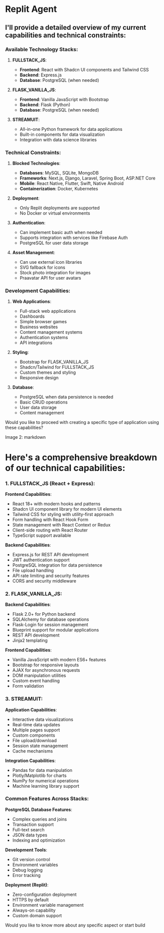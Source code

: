 # Replit Agent

## I'll provide a detailed overview of my current capabilities and technical constraints:

### Available Technology Stacks:

1. **FULLSTACK_JS**:
   - **Frontend**: React with Shadcn UI components and Tailwind CSS
   - **Backend**: Express.js
   - **Database**: PostgreSQL (when needed)

2. **FLASK_VANILLA_JS**:
   - **Frontend**: Vanilla JavaScript with Bootstrap
   - **Backend**: Flask (Python)
   - **Database**: PostgreSQL (when needed)

3. **STREAMUIT**:
   - All-in-one Python framework for data applications
   - Built-in components for data visualization
   - Integration with data science libraries

### Technical Constraints:

1. **Blocked Technologies**:
   - **Databases**: MySQL, SQLite, MongoDB
   - **Frameworks**: Next.js, Django, Laravel, Spring Boot, ASP.NET Core
   - **Mobile**: React Native, Flutter, Swift, Native Android
   - **Containerization**: Docker, Kubernetes

2. **Deployment**:
   - Only Replit deployments are supported
   - No Docker or virtual environments

3. **Authentication**:
   - Can implement basic auth when needed
   - Supports integration with services like Firebase Auth
   - PostgreSQL for user data storage

4. **Asset Management**:
   - Can use external icon libraries
   - SVG fallback for icons
   - Stock photo integration for images
   - Praavatar API for user avatars

### Development Capabilities:

1. **Web Applications**:
   - Full-stack web applications
   - Dashboards
   - Simple browser games
   - Business websites
   - Content management systems
   - Authentication systems
   - API integrations

2. **Styling**:
   - Bootstrap for FLASK_VANILLA_JS
   - Shadcn/Tailwind for FULLSTACK_JS
   - Custom themes and styling
   - Responsive design

3. **Database**:
   - PostgreSQL when data persistence is needed
   - Basic CRUD operations
   - User data storage
   - Content management

Would you like to proceed with creating a specific type of application using these capabilities?

Image 2:
markdown
# Here's a comprehensive breakdown of our technical capabilities:

### 1. FULLSTACK_JS (React + Express):

**Frontend Capabilities**:
- React 18+ with modern hooks and patterns
- Shadcn UI component library for modern UI elements
- Tailwind CSS for styling with utility-first approach
- Form handling with React Hook Form
- State management with React Context or Redux
- Client-side routing with React Router
- TypeScript support available

**Backend Capabilities**:
- Express.js for REST API development
- JWT authentication support
- PostgreSQL integration for data persistence
- File upload handling
- API rate limiting and security features
- CORS and security middleware

### 2. FLASK_VANILLA_JS:

**Backend Capabilities**:
- Flask 2.0+ for Python backend
- SQLAlchemy for database operations
- Flask-Login for session management
- Blueprint support for modular applications
- REST API development
- Jinja2 templating

**Frontend Capabilities**:
- Vanilla JavaScript with modern ES6+ features
- Bootstrap for responsive layouts
- AJAX for asynchronous requests
- DOM manipulation utilities
- Custom event handling
- Form validation

### 3. STREAMUIT:

**Application Capabilities**:
- Interactive data visualizations
- Real-time data updates
- Multiple pages support
- Custom components
- File upload/download
- Session state management
- Cache mechanisms

**Integration Capabilities**:
- Pandas for data manipulation
- Plotly/Matplotlib for charts
- NumPy for numerical operations
- Machine learning library support

### Common Features Across Stacks:

**PostgreSQL Database Features**:
- Complex queries and joins
- Transaction support
- Full-text search
- JSON data types
- Indexing and optimization

**Development Tools**:
- Git version control
- Environment variables
- Debug logging
- Error tracking

**Deployment (Replit)**:
- Zero-configuration deployment
- HTTPS by default
- Environment variable management
- Always-on capability
- Custom domain support

Would you like to know more about any specific aspect or start build
